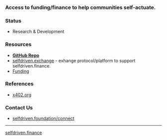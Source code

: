 ### Access to funding/finance to help communities self-actuate.

### Status
- Research & Development

### Resources
- **[GitHub Repo](https://github.com/selfdriven-foundation/selfdriven-finance)**
- [selfdriven.exchange](https://selfdriven.exchange) - exhange protocol/platform to support selfdriven.finance.
- [Funding](https://github.com/selfdriven-foundation/selfdriven-finance//tree/main/funding/cardano)

### References
- [x402.org](https://x402.org)

### Contact Us
- [selfdriven.foundation/connect](https://selfdriven.foundation/connect)

----
[selfdriven.finance](https://selfdriven.finance)
